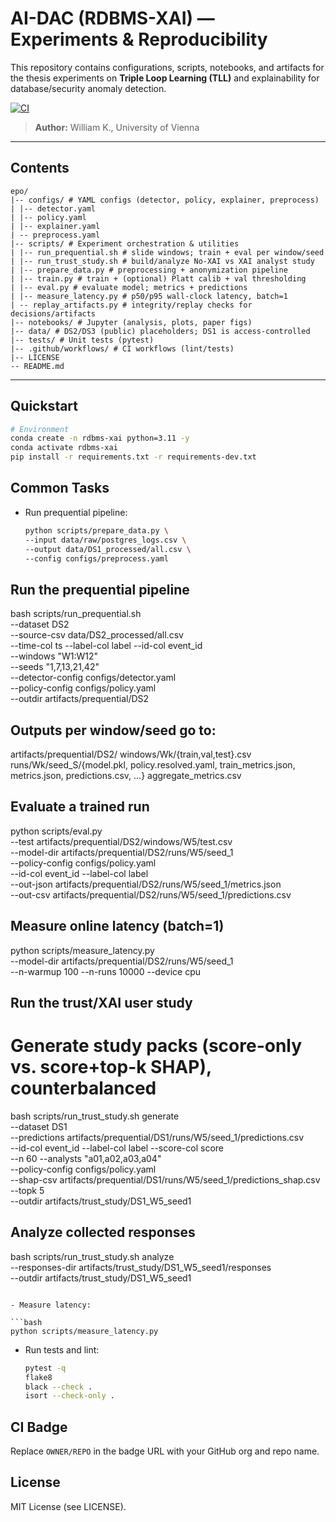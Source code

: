 # AI-DAC (RDBMS-XAI) — Experiments & Reproducibility

This repository contains configurations, scripts, notebooks, and artifacts for the thesis experiments on **Triple Loop Learning (TLL)** and explainability for database/security anomaly detection.

[![CI](https://github.com/OWNER/REPO/actions/workflows/ci.yml/badge.svg)](https://github.com/OWNER/REPO/actions/workflows/ci.yml)

> **Author:** William K., University of Vienna

---

## Contents



```
epo/
|-- configs/ # YAML configs (detector, policy, explainer, preprocess)
| |-- detector.yaml
| |-- policy.yaml
| |-- explainer.yaml
| -- preprocess.yaml
|-- scripts/ # Experiment orchestration & utilities
| |-- run_prequential.sh # slide windows; train + eval per window/seed
| |-- run_trust_study.sh # build/analyze No-XAI vs XAI analyst study
| |-- prepare_data.py # preprocessing + anonymization pipeline
| |-- train.py # train + (optional) Platt calib + val thresholding
| |-- eval.py # evaluate model; metrics + predictions
| |-- measure_latency.py # p50/p95 wall-clock latency, batch=1
| -- replay_artifacts.py # integrity/replay checks for decisions/artifacts
|-- notebooks/ # Jupyter (analysis, plots, paper figs)
|-- data/ # DS2/DS3 (public) placeholders; DS1 is access-controlled
|-- tests/ # Unit tests (pytest)
|-- .github/workflows/ # CI workflows (lint/tests)
|-- LICENSE
-- README.md
```


---

## Quickstart

```bash
# Environment
conda create -n rdbms-xai python=3.11 -y
conda activate rdbms-xai
pip install -r requirements.txt -r requirements-dev.txt

```

## Common Tasks

- Run prequential pipeline:

  ```bash
  python scripts/prepare_data.py \
  --input data/raw/postgres_logs.csv \
  --output data/DS1_processed/all.csv \
  --config configs/preprocess.yaml

## Run the prequential pipeline
bash scripts/run_prequential.sh \
  --dataset DS2 \
  --source-csv data/DS2_processed/all.csv \
  --time-col ts --label-col label --id-col event_id \
  --windows "W1:W12" \
  --seeds "1,7,13,21,42" \
  --detector-config configs/detector.yaml \
  --policy-config configs/policy.yaml \
  --outdir artifacts/prequential/DS2
## Outputs per window/seed go to:
artifacts/prequential/DS2/
  windows/Wk/{train,val,test}.csv
  runs/Wk/seed_S/{model.pkl, policy.resolved.yaml, train_metrics.json, metrics.json, predictions.csv, ...}
  aggregate_metrics.csv
## Evaluate a trained run
python scripts/eval.py \
  --test artifacts/prequential/DS2/windows/W5/test.csv \
  --model-dir artifacts/prequential/DS2/runs/W5/seed_1 \
  --policy-config configs/policy.yaml \
  --id-col event_id --label-col label \
  --out-json artifacts/prequential/DS2/runs/W5/seed_1/metrics.json \
  --out-csv  artifacts/prequential/DS2/runs/W5/seed_1/predictions.csv
##  Measure online latency (batch=1)
python scripts/measure_latency.py \
  --model-dir artifacts/prequential/DS2/runs/W5/seed_1 \
  --n-warmup 100 --n-runs 10000 --device cpu
## Run the trust/XAI user study
# Generate study packs (score-only vs. score+top-k SHAP), counterbalanced
bash scripts/run_trust_study.sh generate \
  --dataset DS1 \
  --predictions artifacts/prequential/DS1/runs/W5/seed_1/predictions.csv \
  --id-col event_id --label-col label --score-col score \
  --n 60 --analysts "a01,a02,a03,a04" \
  --policy-config configs/policy.yaml \
  --shap-csv artifacts/prequential/DS1/runs/W5/seed_1/predictions_shap.csv \
  --topk 5 \
  --outdir artifacts/trust_study/DS1_W5_seed1

## Analyze collected responses
bash scripts/run_trust_study.sh analyze \
  --responses-dir artifacts/trust_study/DS1_W5_seed1/responses \
  --outdir        artifacts/trust_study/DS1_W5_seed1

  ```

- Measure latency:

  ```bash
  python scripts/measure_latency.py
  ```

- Run tests and lint:

  ```bash
  pytest -q
  flake8
  black --check .
  isort --check-only .
  ```

## CI Badge

Replace `OWNER/REPO` in the badge URL with your GitHub org and repo name.

## License

MIT License (see LICENSE).
